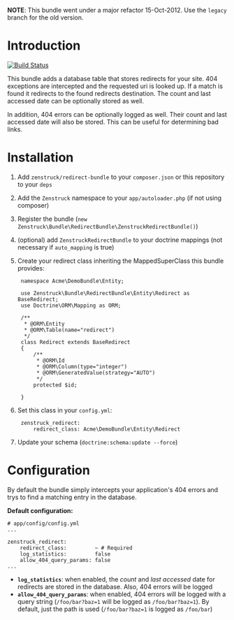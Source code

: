 **NOTE**: This bundle went under a major refactor 15-Oct-2012.  Use the `legacy` branch for the old version.

# Introduction

[![Build Status](https://secure.travis-ci.org/kbond/ZenstruckRedirectBundle.png)](http://travis-ci.org/kbond/ZenstruckRedirectBundle)

This bundle adds a database table that stores redirects for your site.  404 exceptions are intercepted and the requested
uri is looked up.  If a match is found it redirects to the found redirects destination.  The count and last accessed
date can be optionally stored as well.

In addition, 404 errors can be optionally logged as well.  Their count and last accessed date will also be stored.
This can be useful for determining bad links.

# Installation

1. Add `zenstruck/redirect-bundle` to your `composer.json` or this repository to your `deps`
2. Add the ``Zenstruck`` namespace to your ``app/autoloader.php`` (if not using composer)
3. Register the bundle (``new Zenstruck\Bundle\RedirectBundle\ZenstruckRedirectBundle()``)
4. (optional) add ``ZenstruckRedirectBundle`` to your doctrine mappings (not necessary if ``auto_mapping`` is true)
5. Create your redirect class inheriting the MappedSuperClass this bundle provides:

        namespace Acme\DemoBundle\Entity;

        use Zenstruck\Bundle\RedirectBundle\Entity\Redirect as BaseRedirect;
        use Doctrine\ORM\Mapping as ORM;

        /**
         * @ORM\Entity
         * @ORM\Table(name="redirect")
         */
        class Redirect extends BaseRedirect
        {
            /**
             * @ORM\Id
             * @ORM\Column(type="integer")
             * @ORM\GeneratedValue(strategy="AUTO")
             */
            protected $id;

        }

6. Set this class in your ``config.yml``:

        zenstruck_redirect:
            redirect_class: Acme\DemoBundle\Entity\Redirect

7. Update your schema (``doctrine:schema:update --force``)

# Configuration

By default the bundle simply intercepts your application's 404 errors and trys to find a matching entry in the database.

**Default configuration:**

    # app/config/config.yml
    ...

    zenstruck_redirect:
        redirect_class:         ~ # Required
        log_statistics:         false
        allow_404_query_params: false
    ...

* **``log_statistics``**: when enabled, the *count* and *last accessed* date for redirects are stored in the database.
Also, 404 errors will be logged
* **``allow_404_query_params``**: when enabled, 404 errors will be logged with a query string (`/foo/bar?baz=1` will be
logged as `/foo/bar?baz=1`).  By default, just the path is used (`/foo/bar?baz=1` is logged as `/foo/bar`)
